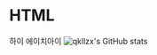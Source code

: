 # HTML
하이 에이치아이
![qkllzx's GitHub stats](https://github-readme-stats.vercel.app/api?username=yoonho&show_icons=true&theme=radical)
